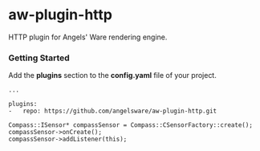# aw-plugin-http

HTTP plugin for Angels' Ware rendering engine.

### Getting Started

Add the **plugins** section to the **config.yaml** file of your project.

```
...

plugins:
-	repo: https://github.com/angelsware/aw-plugin-http.git
```

```
Compass::ISensor* compassSensor = Compass::CSensorFactory::create();
compassSensor->onCreate();
compassSensor->addListener(this);

```
